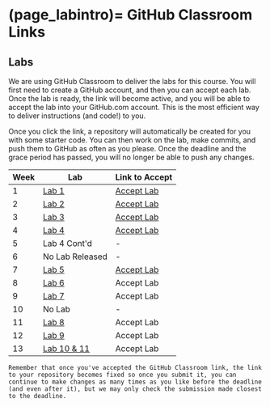 (page_labintro)=
GitHub Classroom Links
=======================

<head>
    <base target="_blank">
</head>

## Labs

We are using GitHub Classroom to deliver the labs for this course.
You will first need to create a GitHub account, and then you can accept each lab.
Once the lab is ready, the link will become active, and you will be able to accept the lab into your GitHub.com account.
This is the most efficient way to deliver instructions (and code!) to you.

Once you click the link, a repository will automatically be created for you with some starter code.
You can then work on the lab, make commits, and push them to GitHub as often as you please. 
Once the deadline and the grace period has passed, you will no longer be able to push any changes.

| Week | Lab                            | Link to Accept                                        |
|------|--------------------------------|-------------------------------------------------------|
| 1    | [Lab 1](week02/lab/README.md)  | [Accept Lab](https://classroom.github.com/a/e0e0KLfH) |
| 2    | [Lab 2](week03/lab/README.md)  | [Accept Lab](https://classroom.github.com/a/xteRPFXp) |
| 3    | [Lab 3](week04/lab/README.md)  | [Accept Lab](https://classroom.github.com/a/i_hbNhAT) |
| 4    | [Lab 4](week05/lab/README.md)  | [Accept Lab](https://classroom.github.com/a/dxsiuHXb) |
| 5    | Lab 4 Cont'd                   | -                                                     |
| 6    | No Lab Released                | -                                                     |
| 7    | [Lab 5](week06/lab/README.md)  | [Accept Lab](https://classroom.github.com/a/pQQk1wZg) |
| 8    | [Lab 6](week07/lab/README.md)  | Accept Lab[](https://classroom.github.com/a/N1jZCloK) |
| 9    | [Lab 7](week08/lab/README.md)  | Accept Lab[](https://classroom.github.com/a/Za4muPr5) |
| 10   | No Lab                         | -                                                     |
| 11   | [Lab 8](week09/lab/README.md)  | Accept Lab[](https://classroom.github.com/a/4fp2UQ6Q) |
| 12   | [Lab 9](week10/lab/README.md)  | Accept Lab[](https://classroom.github.com/a/Nyvjq83k) |
| 13   | [Lab 10 & 11 ](week11/lab/README.md) | Accept Lab[](https://classroom.github.com/a/XvEt-zGk) |

```{tip}
Remember that once you've accepted the GitHub Classroom link, the link to your repository becomes fixed so once you submit it, you can continue to make changes as many times as you like before the deadline (and even after it), but we may only check the submission made closest to the deadline.
```